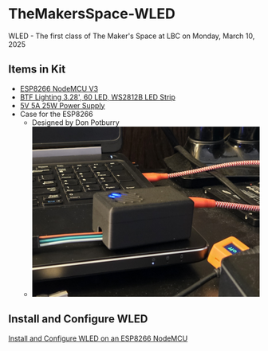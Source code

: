 # TheMakersSpace-WLED

WLED - The first class of The Maker's Space at LBC on Monday, March 10, 2025

## Items in Kit

- [ESP8266 NodeMCU V3](https://support.envistiamall.com/kb/nodemcu-v3-lua-esp8266-esp-12e-ch340g-wifi-internet-of-things-development-board/)
- [BTF Lighting 3.28', 60 LED, WS2812B LED Strip](https://a.co/d/fOVGHaN)
- [5V 5A 25W Power Supply](https://a.co/d/1ltHFCJ)
- Case for the ESP8266
  - Designed by Don Potburry
  - ![esp8266_case](./images/esp8266_case.jpg)

## Install and Configure WLED

[Install and Configure WLED on an ESP8266 NodeMCU](./Install_WLED.md)
